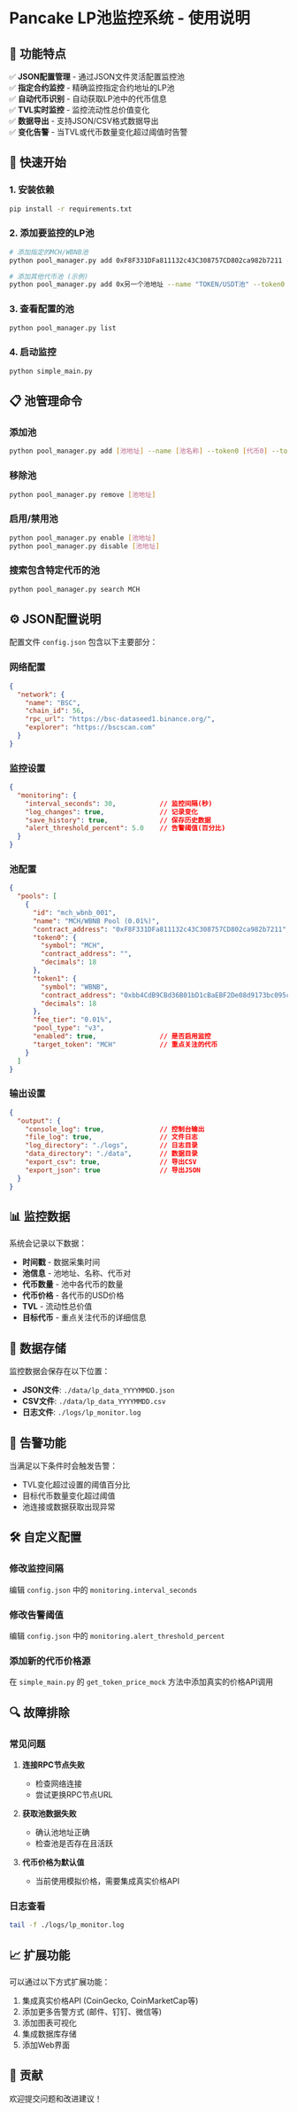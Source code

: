 # Pancake LP池监控系统 - 使用说明

## 🎯 功能特点

✅ **JSON配置管理** - 通过JSON文件灵活配置监控池  
✅ **指定合约监控** - 精确监控指定合约地址的LP池  
✅ **自动代币识别** - 自动获取LP池中的代币信息  
✅ **TVL实时监控** - 监控流动性总价值变化  
✅ **数据导出** - 支持JSON/CSV格式数据导出  
✅ **变化告警** - 当TVL或代币数量变化超过阈值时告警  

## 🚀 快速开始

### 1. 安装依赖
```bash
pip install -r requirements.txt
```

### 2. 添加要监控的LP池
```bash
# 添加指定的MCH/WBNB池
python pool_manager.py add 0xF8F331DFa811132c43C308757CD802ca982b7211 --name "MCH/WBNB池(0.01%)" --token0 MCH --token1 WBNB --fee "0.01%"

# 添加其他代币池 (示例)
python pool_manager.py add 0x另一个池地址 --name "TOKEN/USDT池" --token0 TOKEN --token1 USDT
```

### 3. 查看配置的池
```bash
python pool_manager.py list
```

### 4. 启动监控
```bash
python simple_main.py
```

## 📋 池管理命令

### 添加池
```bash
python pool_manager.py add [池地址] --name [池名称] --token0 [代币0] --token1 [代币1] --fee [手续费]
```

### 移除池
```bash
python pool_manager.py remove [池地址]
```

### 启用/禁用池
```bash
python pool_manager.py enable [池地址]
python pool_manager.py disable [池地址]
```

### 搜索包含特定代币的池
```bash
python pool_manager.py search MCH
```

## ⚙️ JSON配置说明

配置文件 `config.json` 包含以下主要部分：

### 网络配置
```json
{
  "network": {
    "name": "BSC",
    "chain_id": 56,
    "rpc_url": "https://bsc-dataseed1.binance.org/",
    "explorer": "https://bscscan.com"
  }
}
```

### 监控设置
```json
{
  "monitoring": {
    "interval_seconds": 30,           // 监控间隔(秒)
    "log_changes": true,              // 记录变化
    "save_history": true,             // 保存历史数据
    "alert_threshold_percent": 5.0    // 告警阈值(百分比)
  }
}
```

### 池配置
```json
{
  "pools": [
    {
      "id": "mch_wbnb_001",
      "name": "MCH/WBNB Pool (0.01%)",
      "contract_address": "0xF8F331DFa811132c43C308757CD802ca982b7211",
      "token0": {
        "symbol": "MCH",
        "contract_address": "",
        "decimals": 18
      },
      "token1": {
        "symbol": "WBNB", 
        "contract_address": "0xbb4CdB9CBd36B01bD1cBaEBF2De08d9173bc095c",
        "decimals": 18
      },
      "fee_tier": "0.01%",
      "pool_type": "v3",
      "enabled": true,                // 是否启用监控
      "target_token": "MCH"           // 重点关注的代币
    }
  ]
}
```

### 输出设置
```json
{
  "output": {
    "console_log": true,              // 控制台输出
    "file_log": true,                 // 文件日志
    "log_directory": "./logs",        // 日志目录
    "data_directory": "./data",       // 数据目录
    "export_csv": true,               // 导出CSV
    "export_json": true               // 导出JSON
  }
}
```

## 📊 监控数据

系统会记录以下数据：
- **时间戳** - 数据采集时间
- **池信息** - 池地址、名称、代币对
- **代币数量** - 池中各代币的数量
- **代币价格** - 各代币的USD价格
- **TVL** - 流动性总价值
- **目标代币** - 重点关注代币的详细信息

## 📁 数据存储

监控数据会保存在以下位置：
- **JSON文件**: `./data/lp_data_YYYYMMDD.json`
- **CSV文件**: `./data/lp_data_YYYYMMDD.csv`
- **日志文件**: `./logs/lp_monitor.log`

## 🔔 告警功能

当满足以下条件时会触发告警：
- TVL变化超过设置的阈值百分比
- 目标代币数量变化超过阈值
- 池连接或数据获取出现异常

## 🛠️ 自定义配置

### 修改监控间隔
编辑 `config.json` 中的 `monitoring.interval_seconds`

### 修改告警阈值
编辑 `config.json` 中的 `monitoring.alert_threshold_percent`

### 添加新的代币价格源
在 `simple_main.py` 的 `get_token_price_mock` 方法中添加真实的价格API调用

## 🔍 故障排除

### 常见问题

1. **连接RPC节点失败**
   - 检查网络连接
   - 尝试更换RPC节点URL

2. **获取池数据失败**
   - 确认池地址正确
   - 检查池是否存在且活跃

3. **代币价格为默认值**
   - 当前使用模拟价格，需要集成真实价格API

### 日志查看
```bash
tail -f ./logs/lp_monitor.log
```

## 📈 扩展功能

可以通过以下方式扩展功能：
1. 集成真实价格API (CoinGecko, CoinMarketCap等)
2. 添加更多告警方式 (邮件、钉钉、微信等)
3. 添加图表可视化
4. 集成数据库存储
5. 添加Web界面

## 🤝 贡献

欢迎提交问题和改进建议！
